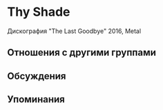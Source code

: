 # Thy Shade

Дискография
"The Last Goodbye" 2016, Metal

## Отношения с другими группами


## Обсуждения


## Упоминания

